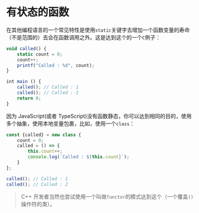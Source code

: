 # 有状态的函数

在其他编程语言的一个常见特性是使用`static`关键字去增加一个函数变量的寿命（不是范围的）去会在函数调用之外。这是达到这个的一个`C`例子：
```ts
void called() {
    static count = 0;
    count++;
    printf("Called : %d", count);
}

int main () {
    called(); // Called : 1
    called(); // Called : 2
    return 0;
}
```

因为 JavaScript(或者 TypeScript)没有函数静态，你可以达到相同的目的，使用多个抽象，使用本地变量包裹，比如，使用一个`class`：
```ts
const {called} = new class {
    count = 0;
    called = () => {
        this.count++;
        console.log(`Called : ${this.count}`);
    }
};

called(); // Called : 1
called(); // Called : 2
```

> C++ 开发者当然也尝试使用一个叫做`functor`的模式达到这个（一个覆盖`()`操作符的类）。

